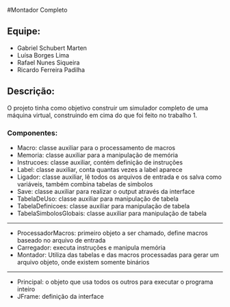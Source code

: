 #Montador Completo
## Equipe:
- Gabriel Schubert Marten
- Luísa Borges Lima
- Rafael Nunes Siqueira
- Ricardo Ferreira Padilha

## Descrição:
O projeto tinha como objetivo construir um simulador completo de uma máquina virtual, construindo em cima do que foi feito no trabalho 1.

### Componentes:
- Macro: classe auxiliar para o processamento de macros
- Memoria: classe auxiliar para a manipulação de memória
- Instrucoes: classe auxiliar, contém definição de instruções
- Label: classe auxiliar, conta quantas vezes a label aparece
- Ligador: classe auxiliar, lê todos os arquivos de entrada e os salva como variáveis, também combina tabelas de simbolos
- Save: classe auxiliar para realizar o output através da interface
- TabelaDeUso: classe auxiliar para manipulação de tabela
- TabelaDefinicoes: classe auxiliar para manipulação de tabela
- TabelaSimbolosGlobais: classe auxiliar para manipulação de tabela
----------------
- ProcessadorMacros: primeiro objeto a ser chamado, define macros baseado no arquivo de entrada
- Carregador: executa instruções e manipula memória
- Montador: Utiliza das tabelas e das macros processadas para gerar um arquivo objeto, onde existem somente binários
----------------
- Principal: o objeto que usa todos os outros para executar o programa inteiro
- JFrame: definição da interface
